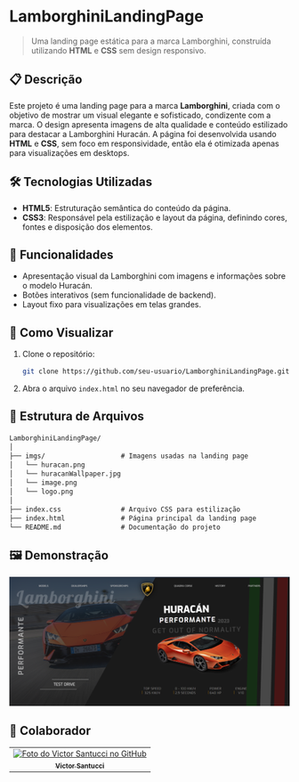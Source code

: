 # LamborghiniLandingPage

> Uma landing page estática para a marca Lamborghini, construída utilizando **HTML** e **CSS** sem design responsivo.

## 📋 Descrição

Este projeto é uma landing page para a marca **Lamborghini**, criada com o objetivo de mostrar um visual elegante e sofisticado, condizente com a marca. O design apresenta imagens de alta qualidade e conteúdo estilizado para destacar a Lamborghini Huracán. A página foi desenvolvida usando **HTML** e **CSS**, sem foco em responsividade, então ela é otimizada apenas para visualizações em desktops.

## 🛠️ Tecnologias Utilizadas

- **HTML5**: Estruturação semântica do conteúdo da página.
- **CSS3**: Responsável pela estilização e layout da página, definindo cores, fontes e disposição dos elementos.

## 🎨 Funcionalidades

- Apresentação visual da Lamborghini com imagens e informações sobre o modelo Huracán.
- Botões interativos (sem funcionalidade de backend).
- Layout fixo para visualizações em telas grandes.

## 🚀 Como Visualizar

1. Clone o repositório:
   ```bash
   git clone https://github.com/seu-usuario/LamborghiniLandingPage.git
   ```

2. Abra o arquivo `index.html` no seu navegador de preferência.

## 📂 Estrutura de Arquivos

```
LamborghiniLandingPage/
│
├── imgs/                   # Imagens usadas na landing page
│   └── huracan.png
│   └── huracanWallpaper.jpg
│   └── image.png
│   └── logo.png
│
├── index.css               # Arquivo CSS para estilização
├── index.html              # Página principal da landing page
└── README.md               # Documentação do projeto
```

## 🖼️ Demonstração

<img src="/imgs/image.png" alt="Demonstração da LamborghiniLandingPage" width="700">

## 🤝 Colaborador

<table>
  <tr>
    <td align="center">
      <a href="https://github.com/VictorSantuccii">
        <img src="https://avatars.githubusercontent.com/u/160544887?v=4" width="100px;" alt="Foto do Victor Santucci no GitHub"/><br>
        <sub>
          <b>Victor Santucci</b>
        </sub>
      </a>
    </td>
  </tr>
</table>

